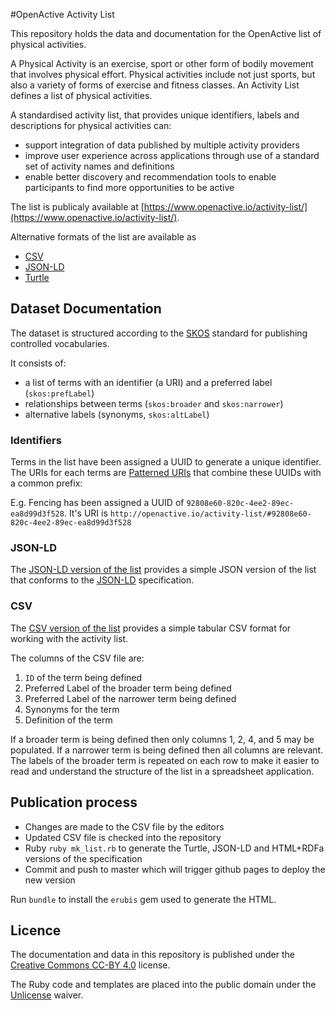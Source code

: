 #OpenActive Activity List

This repository holds the data and documentation for the OpenActive list of physical activities.

A Physical Activity is an exercise, sport or other form of bodily movement that involves physical effort. 
Physical activities include not just sports, but also a variety of forms of exercise and fitness classes. 
An Activity List defines a list of physical activities.

A standardised activity list, that provides unique identifiers, labels and descriptions for physical activities can:

* support integration of data published by multiple activity providers
* improve user experience across applications through use of a standard set of activity names and definitions
* enable better discovery and recommendation tools to enable participants to find more opportunities to be active

The list is publicaly available at [https://www.openactive.io/activity-list/](https://www.openactive.io/activity-list/).

Alternative formats of the list are available as

* [CSV](https://www.openactive.io/activity-list/activity-list.csv)
* [JSON-LD](https://www.openactive.io/activity-list/activity-list.jsonld)
* [Turtle](https://www.openactive.io/activity-list/activity-list.ttl)

## Dataset Documentation

The dataset is structured according to the [SKOS](https://www.w3.org/TR/skos-primer/) standard for publishing controlled vocabularies.

It consists of:

* a list of terms with an identifier (a URI) and a preferred label (`skos:prefLabel`)
* relationships between terms (`skos:broader` and `skos:narrower`)
* alternative labels (synonyms, `skos:altLabel`)

### Identifiers

Terms in the list have been assigned a UUID to generate a unique identifier. The URIs for each terms are [Patterned URIs](http://patterns.dataincubator.org/book/patterned-uris.html) 
that combine these UUIDs with a common prefix:

E.g. Fencing has been assigned a UUID of `92808e60-820c-4ee2-89ec-ea8d99d3f528`. It's URI is `http://openactive.io/activity-list/#92808e60-820c-4ee2-89ec-ea8d99d3f528`

### JSON-LD

The [JSON-LD version of the list](https://www.openactive.io/activity-list/activity-list.jsonld) provides a simple JSON version of the list that conforms to the [JSON-LD](https://www.w3.org/TR/json-ld/) specification.

### CSV

The [CSV version of the list](https://www.openactive.io/activity-list/activity-list.csv) provides a simple tabular CSV format for working with the activity list.

The columns of the CSV file are:

1. `ID` of the term being defined
2. Preferred Label of the broader term being defined
3. Preferred Label of the narrower term being defined
4. Synonyms for the term
5. Definition of the term

If a broader term is being defined then only columns 1, 2, 4, and 5 may be populated. If a narrower term is being defined then all columns are relevant.
The labels of the broader term is repeated on each row to make it easier to read and understand the structure of the list in a spreadsheet application. 

## Publication process

* Changes are made to the CSV file by the editors
* Updated CSV file is checked into the repository
* Ruby `ruby mk_list.rb` to generate the Turtle, JSON-LD and HTML+RDFa versions of the specification
* Commit and push to master which will trigger github pages to deploy the new version

Run `bundle` to install the `erubis` gem used to generate the HTML.

## Licence

The documentation and data in this repository is published under 
the [Creative Commons CC-BY 4.0](https://creativecommons.org/licenses/by/4.0/) license.

The Ruby code and templates are placed into the public domain under the [Unlicense](http://unlicense.org/) waiver.


